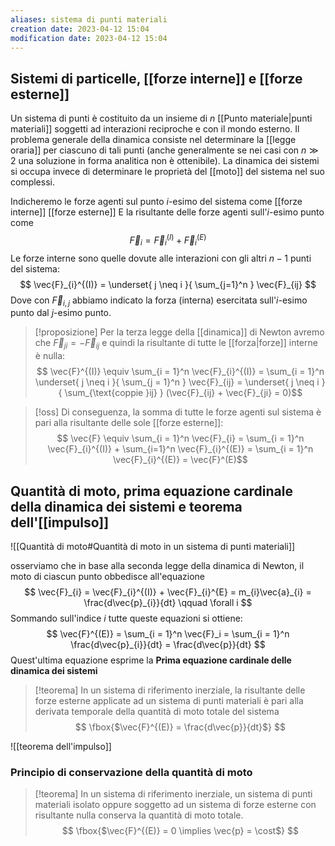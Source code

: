 ```yaml
---
aliases: sistema di punti materiali
creation date: 2023-04-12 15:04
modification date: 2023-04-12 15:04
---
```


## Sistemi di particelle, [[forze interne]] e [[forze esterne]]

Un sistema di punti è costituito da un insieme di $n$ [[Punto materiale|punti materiali]] soggetti ad interazioni reciproche e con il mondo esterno.
Il problema generale della dinamica consiste nel determinare la [[legge oraria]] per ciascuno di tali punti (anche generalmente se nei casi con $n \gg 2$ una soluzione in forma analitica non è ottenibile).
La dinamica dei sistemi si occupa invece di determinare le proprietà del [[moto]] del sistema nel suo complessi.

Indicheremo le forze agenti sul punto $i$-esimo del sistema come
[[forze interne]]
[[forze esterne]]
E la risultante delle forze agenti sull'$i$-esimo punto come
$$\vec{F}_{i} = \vec{F}_{i}^{(I)} + \vec{F}_{i}^{(E)}$$
Le forze interne sono quelle dovute alle interazioni con gli altri $n-1$ punti del sistema:
$$ \vec{F}_{i}^{(I)} = \underset{ j \neq i }{ \sum_{j=1}^n } \vec{F}_{ij} $$
Dove con $\vec{F}_{i,j}$ abbiamo indicato la forza (interna) esercitata sull'$i$-esimo punto dal $j$-esimo punto.

>[!proposizione]
>Per la terza legge della [[dinamica]] di Newton avremo che $\vec{F}_{ji} = -\vec{F}_{ij}$ e quindi la risultante di tutte le [[forza|forze]] interne è nulla:
> $$ \vec{F}^{(I)} \equiv \sum_{i = 1}^n \vec{F}_{i}^{(I)} = \sum_{i = 1}^n \underset{ j \neq i }{ \sum_{j = 1}^n } \vec{F}_{ij} = \underset{ j \neq i }{ \sum_{\text{coppie }ij} } (\vec{F}_{ij} + \vec{F}_{ji} = 0)$$

>[!oss]
>Di conseguenza, la somma di tutte le forze agenti sul sistema è pari alla risultante delle sole [[forze esterne]]:
>$$ \vec{F} \equiv \sum_{i = 1}^n \vec{F}_{i} = \sum_{i = 1}^n \vec{F}_{i}^{(I)} + \sum_{i=1}^n \vec{F}_{i}^{(E)} = \sum_{i = 1}^n \vec{F}_{i}^{(E)} = \vec{F}^(E)$$

## Quantità di moto, prima equazione cardinale della dinamica dei sistemi e teorema dell'[[impulso]]

![[Quantità di moto#Quantità di moto in un sistema di punti materiali]]

osserviamo che in base alla seconda legge della dinamica di Newton, il moto di ciascun punto obbedisce all'equazione
$$ \vec{F}_{i} = \vec{F}_{i}^{(I)} + \vec{F}_{i}^{E} = m_{i}\vec{a}_{i} = \frac{d\vec{p}_{i}}{dt} \qquad \forall i  $$
Sommando sull'indice $i$ tutte queste equazioni si ottiene:
$$ \vec{F}^{(E)} = \sum_{i = 1}^n \vec{F}_i = \sum_{i = 1}^n \frac{d\vec{p}_{i}}{dt} = \frac{d\vec{p}}{dt}  $$
Quest'ultima equazione esprime la **Prima equazione cardinale delle dinamica dei sistemi**

>[!teorema]
>In un sistema di riferimento inerziale, la risultante delle forze esterne applicate ad un sistema di punti materiali è pari alla derivata temporale della quantità di moto totale del sistema
> $$ \fbox{$\vec{F}^{(E)} = \frac{d\vec{p}}{dt}$} $$


![[teorema dell'impulso]]

### Principio di conservazione della quantità di moto
>[!teorema]
>In un sistema di riferimento inerziale, un sistema di punti materiali isolato oppure soggetto ad un sistema di forze esterne con risultante nulla conserva la quantità di moto totale.
> $$ \fbox{$\vec{F}^{(E)} = 0 \implies \vec{p} = \cost$} $$